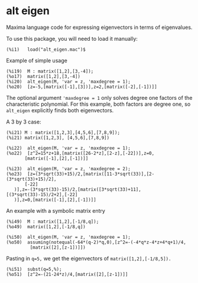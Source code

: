 # alt eigen

 Maxima language code for expressing eigenvectors in terms of eigenvalues.

To use this package, you will need to load it manually:
 ~~~
(%i1)	load("alt_eigen.mac")$
~~~
Example of simple usage
~~~
(%i19)	M : matrix([1,2],[3,-4]);
(%o17)	matrix([1,2],[3,-4])
(%i20)	alt_eigen(M, 'var = z, 'maxdegree = 1);
(%o20)	[z=-5,[matrix([-1],[3])],z=2,[matrix([-2],[-1])]]
 ~~~
 The optional argument `'maxdegree = 1` only solves degree one factors of the characteristic polynomial. For this example, both factors are degree one, so `alt_eigen` explicitly finds both eigenvectors.

A 3 by 3 case:
 ~~~
 (%i21)	M : matrix([1,2,3],[4,5,6],[7,8,9]);
 (%i21)	matrix([1,2,3],	[4,5,6],[7,8,9])

(%i22)	alt_eigen(M, 'var = z, 'maxdegree = 1);
(%o22)	[z^2=15*z+18,[matrix([26-2*z],[2-z],[-22])],z=0,
        [matrix([-1],[2],[-1])]]

(%i23)	alt_eigen(M, 'var = z, 'maxdegree = 2);
(%o23)	[z=(3*sqrt(33)+15)/2,[matrix([11-3*sqrt(33)],[2-(3*sqrt(33)+15)/2],
		[-22]
	)],z=-(3*sqrt(33)-15)/2,[matrix([3*sqrt(33)+11],[(3*sqrt(33)-15)/2+2],[-22]
	)],z=0,[matrix([-1],[2],[-1])]]
 ~~~
An example with a symbolic matrix entry
 ~~~
(%i49)	M : matrix([1,2],[-1/8,q]);
(%o49)	matrix([1,2],[-1/8,q])

(%i50)	alt_eigen(M, 'var = z, 'maxdegree = 1);
(%o50)	assuming(notequal(-64*(q-2)*q,0),[z^2=-(-4*q*z-4*z+4*q+1)/4,
          [matrix([2],[z-1])]])
~~~
Pasting in `q=5,` we get the eigenvectors of `matrix([1,2],[-1/8,5]).`
~~~
(%i51)	subst(q=5,%);
(%o51)	[z^2=-(21-24*z)/4,[matrix([2],[z-1])]]
 ~~~
